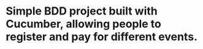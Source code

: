 # Simple BDD project built with Cucumber, allowing people to register and pay for different events.
